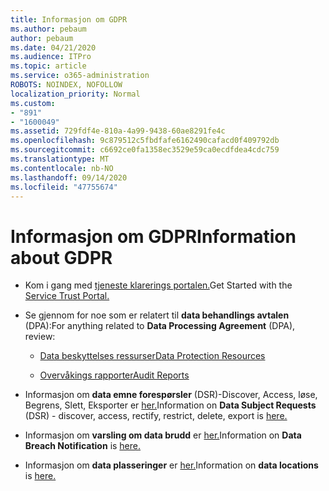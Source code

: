 ```yaml
---
title: Informasjon om GDPR
ms.author: pebaum
author: pebaum
ms.date: 04/21/2020
ms.audience: ITPro
ms.topic: article
ms.service: o365-administration
ROBOTS: NOINDEX, NOFOLLOW
localization_priority: Normal
ms.custom:
- "891"
- "1600049"
ms.assetid: 729fdf4e-810a-4a99-9438-60ae8291fe4c
ms.openlocfilehash: 9c879512c5fbdfafe6162490cafacd0f409792db
ms.sourcegitcommit: c6692ce0fa1358ec3529e59ca0ecdfdea4cdc759
ms.translationtype: MT
ms.contentlocale: nb-NO
ms.lasthandoff: 09/14/2020
ms.locfileid: "47755674"
---
```

# <a name="information-about-gdpr"></a><span data-ttu-id="b9762-102">Informasjon om GDPR</span><span class="sxs-lookup"><span data-stu-id="b9762-102">Information about GDPR</span></span>

- <span data-ttu-id="b9762-103">Kom i gang med [tjeneste klarerings portalen.](https://servicetrust.microsoft.com/ViewPage/GDPRGetStarted)</span><span class="sxs-lookup"><span data-stu-id="b9762-103">Get Started with the [Service Trust Portal.](https://servicetrust.microsoft.com/ViewPage/GDPRGetStarted)</span></span>

- <span data-ttu-id="b9762-104">Se gjennom for noe som er relatert til **data behandlings avtalen** (DPA):</span><span class="sxs-lookup"><span data-stu-id="b9762-104">For anything related to **Data Processing Agreement** (DPA), review:</span></span>

  - [<span data-ttu-id="b9762-105">Data beskyttelses ressurser</span><span class="sxs-lookup"><span data-stu-id="b9762-105">Data Protection Resources</span></span>](https://servicetrust.microsoft.com/ViewPage/TrustDocuments)

  - [<span data-ttu-id="b9762-106">Overvåkings rapporter</span><span class="sxs-lookup"><span data-stu-id="b9762-106">Audit Reports</span></span>](https://servicetrust.microsoft.com/ViewPage/MSComplianceGuide)

- <span data-ttu-id="b9762-107">Informasjon om **data emne forespørsler** (DSR)-Discover, Access, løse, Begrens, Slett, Eksporter er [her.](https://docs.microsoft.com/microsoft-365/compliance/gdpr-dsr-office365)</span><span class="sxs-lookup"><span data-stu-id="b9762-107">Information on **Data Subject Requests** (DSR) - discover, access, rectify, restrict, delete, export is [here.](https://docs.microsoft.com/microsoft-365/compliance/gdpr-dsr-office365)</span></span>

- <span data-ttu-id="b9762-108">Informasjon om **varsling om data brudd** er [her.](https://servicetrust.microsoft.com/ViewPage/GDPRBreach)</span><span class="sxs-lookup"><span data-stu-id="b9762-108">Information on **Data Breach Notification** is [here.](https://servicetrust.microsoft.com/ViewPage/GDPRBreach)</span></span>

- <span data-ttu-id="b9762-109">Informasjon om **data plasseringer** er [her.](https://products.office.com/where-is-your-data-located?ms.officeurl=datamaps&amp;geo=All#All)</span><span class="sxs-lookup"><span data-stu-id="b9762-109">Information on **data locations** is [here.](https://products.office.com/where-is-your-data-located?ms.officeurl=datamaps&amp;geo=All#All)</span></span>
